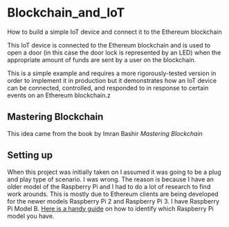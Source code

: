 # Blockchain_and_IoT
How to build a simple IoT device and connect it to the Ethereum blockchain

This IoT device is connected to the Ethereum blockchain and is used to open a door (in this case the door lock is represented by an LED) when the appropriate amount of funds are sent by a user on the blockchain. 

This is a simple example and requires a more rigorously-tested version in order to implement it in production but it demonstrates how an IoT device can be connected, controlled, and responded to in response to certain events on an Ethereum blockchain.z

## Mastering Blockchain
This idea came from the book by Imran Bashir *Mastering Blockchain*

## Setting up
When this project was initially taken on I assumed it was going to be a plug and play type of scenario. I was wrong. The reason is because I have an older model of the Raspberry Pi and I had to do a lot of research to find work arounds. This is mostly due to Ethereum clients are being developed for the newer models Raspberry Pi 2 and Raspberry Pi 3. I have Raspberry Pi Model B. <a href="https://www.element14.com/community/community/raspberry-pi/blog/2016/11/21/how-to-identify-which-model-of-the-raspberry-pi-you-have" target="_blank">Here is a handy guide</a> on how to identify which Raspberry Pi model you have.

